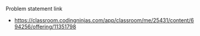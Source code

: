 Problem statement link

- https://classroom.codingninjas.com/app/classroom/me/25431/content/694256/offering/11351798

